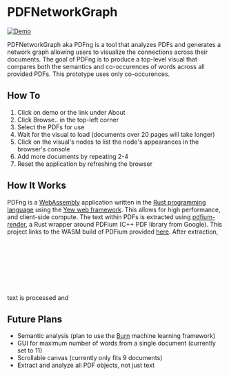 # PDFNetworkGraph

[![Demo](https://img.shields.io/website?label=demo&url=https%3A%2F%2Fexamples.yew.rs%2Ffile_upload)](https://raeesmullah.github.io/PDFNetworkGraph/)

PDFNetworkGraph aka PDFng is a tool that analyzes PDFs and generates a network graph allowing users to visualize the connections across their documents. The goal of PDFng is to produce a top-level visual that compares both the semantics and co-occurences of words across all provided PDFs. This prototype uses only co-occurences. 

## How To
1. Click on demo or the link under About
2. Click Browse.. in the top-left corner
3. Select the PDFs for use
4. Wait for the visual to load (documents over 20 pages will take longer)
5. Click on the visual's nodes to list the node's appearances in the browser's console
6. Add more documents by repeating 2-4
7. Reset the application by refreshing the browser

## How It Works
PDFng is a [WebAssembly](https://webassembly.org/) application written in the [Rust programming language](https://www.rust-lang.org/) using the [Yew web framework](https://yew.rs/). This allows for high performance, and client-side compute. The text within PDFs is extracted using [pdfium-render](https://github.com/ajrcarey/pdfium-render), a Rust wrapper around PDFium (C++ PDF library from Google). This project links to the WASM build of PDFium provided [here](https://github.com/paulocoutinhox/pdfium-lib). After extraction, text is processed and <svg> elements are dynamically rendered to the DOM via Yew. 

## Future Plans
- Semantic analysis (plan to use the [Burn](https://burn-rs.github.io/) machine learning framework)
- GUI for maximum number of words from a single document (currently set to 11)
- Scrollable canvas (currently only fits 9 documents)
- Extract and analyze all PDF objects, not just text
